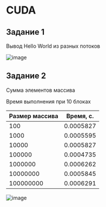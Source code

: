 # CUDA
## Задание 1
Вывод Hello World из разных потоков

![image](https://github.com/Karkusha23/mp-test/assets/16138259/a2d21b31-df9e-41d3-aa1a-8be681829271)

## Задание 2
Сумма элементов массива

Время выполнения при 10 блоках

| Размер массива | Время, с. |
| --- | --- |
| 100 | 0.0005827 |
| 1000 | 0.0005595 |
| 10000 | 0.0005827 |
| 100000 | 0.0004735 |
| 1000000 | 0.0006262 |
| 10000000 | 0.0005845 |
| 100000000 | 0.0006291 |

![image](https://github.com/Karkusha23/mp-test/assets/16138259/34926293-382b-416f-9761-91f6881ffe2f)
